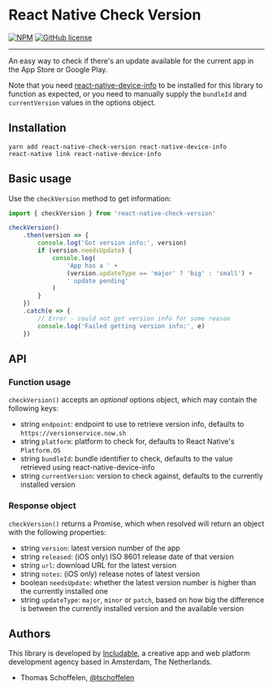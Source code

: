 # React Native Check Version

[![NPM](https://img.shields.io/npm/v/react-native-check-version.svg?style=flat)](https://npmjs.com/package/react-native-check-version)
[![GitHub license](https://img.shields.io/github/license/includable/react-native-check-version.svg)](https://github.com/includable/react-native-check-version/blob/master/LICENSE)

---

An easy way to check if there's an update available for the current app in the App Store or Google Play.

Note that you need [react-native-device-info](https://github.com/rebeccahughes/react-native-device-info) to be
installed for this library to function as expected, or you need to manually supply the `bundleId` and
`currentVersion` values in the options object.


## Installation

```
yarn add react-native-check-version react-native-device-info
react-native link react-native-device-info
```


## Basic usage

Use the `checkVersion` method to get information:

```js
import { checkVersion } from 'react-native-check-version'

checkVersion()
    .then(version => {
        console.log('Got version info:', version)
        if (version.needsUpdate) {
            console.log(
                'App has a ' +
                (version.updateType == 'major' ? 'big' : 'small') +
                ' update pending'
            )
        }
    })
    .catch(e => {
        // Error - could not get version info for some reason
        console.log('Failed getting version info:', e)
    })
```


## API

### Function usage

`checkVersion()` accepts an _optional_ options object, which may contain the following keys:

* string `endpoint`: endpoint to use to retrieve version info, defaults to `https://versionservice.now.sh`
* string `platform`: platform to check for, defaults to React Native's `Platform.OS`
* string `bundleId`: bundle identifier to check, defaults to the value retrieved using react-native-device-info
* string `currentVersion`: version to check against, defaults to the currently installed version

### Response object

`checkVersion()` returns a Promise, which when resolved will return an object with the following properties:

* string `version`: latest version number of the app
* string `released`: (iOS only) ISO 8601 release date of that version
* string `url`: download URL for the latest version
* string `notes`: (iOS only) release notes of latest version
* boolean `needsUpdate`: whether the latest version number is higher than the currently installed one
* string `updateType`: `major`, `minor` or `patch`, based on how big the difference is between the currently installed version and the available version


## Authors

This library is developed by [Includable](https://includable.com/), a creative app and web platform
development agency based in Amsterdam, The Netherlands.

* Thomas Schoffelen, [@tschoffelen](https://twitter.com/tschoffelen)
